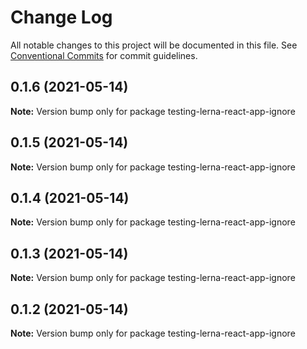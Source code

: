 # Change Log

All notable changes to this project will be documented in this file.
See [Conventional Commits](https://conventionalcommits.org) for commit guidelines.

## 0.1.6 (2021-05-14)

**Note:** Version bump only for package testing-lerna-react-app-ignore





## 0.1.5 (2021-05-14)

**Note:** Version bump only for package testing-lerna-react-app-ignore





## 0.1.4 (2021-05-14)

**Note:** Version bump only for package testing-lerna-react-app-ignore





## 0.1.3 (2021-05-14)

**Note:** Version bump only for package testing-lerna-react-app-ignore





## 0.1.2 (2021-05-14)

**Note:** Version bump only for package testing-lerna-react-app-ignore
